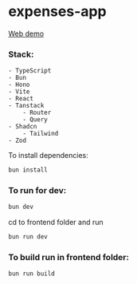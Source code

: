 # expenses-app

[Web demo](https://expenses-app-demo.fly.dev/)

### Stack:

    - TypeScript
    - Bun
    - Hono
    - Vite
    - React
    - Tanstack
        - Router
        - Query
    - Shadcn
        - Tailwind
    - Zod

To install dependencies:

```bash
bun install
```

### To run for dev:

```bash
bun dev
```

cd to frontend folder and run

```bash
bun run dev
```

### To build run in frontend folder:

```bash
bun run build
```
